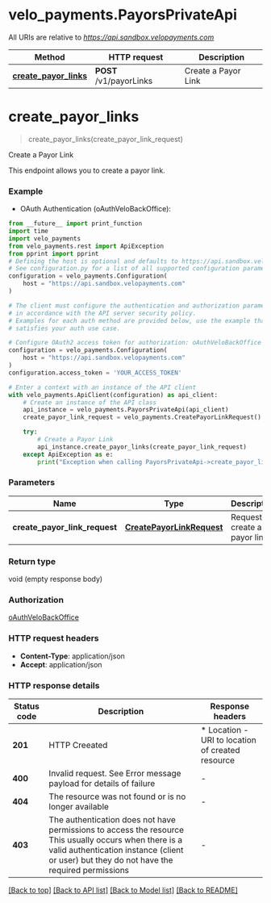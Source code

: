 # velo_payments.PayorsPrivateApi

All URIs are relative to *https://api.sandbox.velopayments.com*

Method | HTTP request | Description
------------- | ------------- | -------------
[**create_payor_links**](PayorsPrivateApi.md#create_payor_links) | **POST** /v1/payorLinks | Create a Payor Link


# **create_payor_links**
> create_payor_links(create_payor_link_request)

Create a Payor Link

This endpoint allows you to create a payor link.

### Example

* OAuth Authentication (oAuthVeloBackOffice):
```python
from __future__ import print_function
import time
import velo_payments
from velo_payments.rest import ApiException
from pprint import pprint
# Defining the host is optional and defaults to https://api.sandbox.velopayments.com
# See configuration.py for a list of all supported configuration parameters.
configuration = velo_payments.Configuration(
    host = "https://api.sandbox.velopayments.com"
)

# The client must configure the authentication and authorization parameters
# in accordance with the API server security policy.
# Examples for each auth method are provided below, use the example that
# satisfies your auth use case.

# Configure OAuth2 access token for authorization: oAuthVeloBackOffice
configuration = velo_payments.Configuration(
    host = "https://api.sandbox.velopayments.com"
)
configuration.access_token = 'YOUR_ACCESS_TOKEN'

# Enter a context with an instance of the API client
with velo_payments.ApiClient(configuration) as api_client:
    # Create an instance of the API class
    api_instance = velo_payments.PayorsPrivateApi(api_client)
    create_payor_link_request = velo_payments.CreatePayorLinkRequest() # CreatePayorLinkRequest | Request to create a payor link

    try:
        # Create a Payor Link
        api_instance.create_payor_links(create_payor_link_request)
    except ApiException as e:
        print("Exception when calling PayorsPrivateApi->create_payor_links: %s\n" % e)
```

### Parameters

Name | Type | Description  | Notes
------------- | ------------- | ------------- | -------------
 **create_payor_link_request** | [**CreatePayorLinkRequest**](CreatePayorLinkRequest.md)| Request to create a payor link | 

### Return type

void (empty response body)

### Authorization

[oAuthVeloBackOffice](../README.md#oAuthVeloBackOffice)

### HTTP request headers

 - **Content-Type**: application/json
 - **Accept**: application/json

### HTTP response details
| Status code | Description | Response headers |
|-------------|-------------|------------------|
**201** | HTTP Creeated |  * Location - URI to location of created resource <br>  |
**400** | Invalid request. See Error message payload for details of failure |  -  |
**404** | The resource was not found or is no longer available  |  -  |
**403** | The authentication does not have permissions to access the resource This usually occurs when there is a valid authentication instance (client or user) but they do not have the required permissions  |  -  |

[[Back to top]](#) [[Back to API list]](../README.md#documentation-for-api-endpoints) [[Back to Model list]](../README.md#documentation-for-models) [[Back to README]](../README.md)

